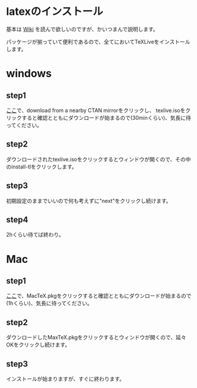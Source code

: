 # latexのインストール

基本は [Wiki](https://texwiki.texjp.org/?TeX%E5%85%A5%E6%89%8B%E6%B3%95 ) を読んで欲しいのですが、かいつまんで説明します。

パッケージが揃っていて便利であるので、全てにおいてTeXLiveをインストールします。

# windows

## step1
[ここ](http://www.tug.org/texlive/acquire-iso.html)で、download from a nearby CTAN mirrorをクリックし、
texlive.isoをクリックすると確認とともにダウンロードが始まるので(30minくらい)、気長に待ってください。

## step2
ダウンロードされたtexlive.isoをクリックするとウィンドウが開くので、その中のinstall-tlをクリックします。

## step3
初期設定のままでいいので何も考えずに"next"をクリックし続けます。

## step4
2hくらい待てば終わり。

# Mac

## step1
[ここ](http://ftp.jaist.ac.jp/pub/CTAN/systems/mac/mactex/)で、MacTeX.pkgをクリックすると確認とともにダウンロードが始まるので(1hくらい)、気長に待ってください。

## step2
ダウンロードしたMaxTeX.pkgをクリックするとウィンドウが開くので、延々OKをクリックし続けます。

## step3
インストールが始まりますが、すぐに終わります。
